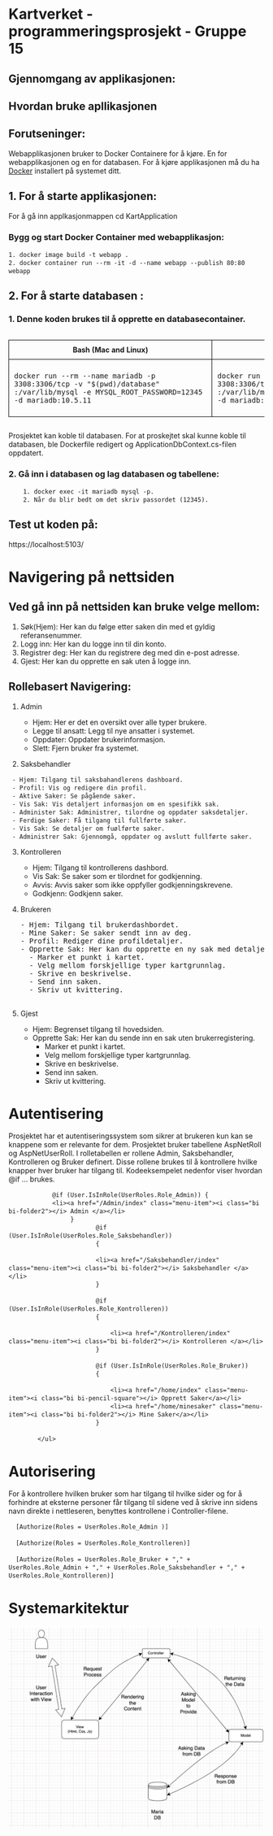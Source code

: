 # Kartverket - programmeringsprosjekt - Gruppe 15

## Gjennomgang av applikasjonen:



## Hvordan bruke apllikasjonen 

## Forutseninger: ##

Webapplikasjonen bruker to Docker Containere for å kjøre.
En for webapplikasjonen og en for databasen. For å kjøre applikasjonen må du ha [Docker](https://www.docker.com/) installert på systemet ditt. 

## 1. For å starte applikasjonen: 

For å gå inn applkasjonmappen cd KartApplication 

### Bygg og start Docker Container med webapplikasjon: ###
   
    1. docker image build -t webapp . 
    2. docker container run --rm -it -d --name webapp --publish 80:80 webapp

## 2. For å starte databasen : 

 ### 1. Denne koden brukes til å opprette en databasecontainer.



<div style="width: 100%; overflow-x: auto;">
  <table style="width: 100%; border-collapse: collapse;">
    <thead>
      <tr>
        <th style="border: 1px solid black; padding: 10px; text-align: center; vertical-align: middle;">Bash (Mac and Linux)</th>
        <th style="border: 1px solid black; padding: 10px; text-align: center; vertical-align: middle;">Powershell (Windows)</th>
      </tr>
    </thead>
    <tbody>
      <tr>
        <td style="border: 1px solid black; padding: 10px; text-align: center; vertical-align: middle;">
          <pre style="text-align: left;">docker run --rm --name mariadb -p 
3308:3306/tcp -v "$(pwd)/database"
:/var/lib/mysql -e MYSQL_ROOT_PASSWORD=12345 
-d mariadb:10.5.11</pre>
        </td>
        <td style="border: 1px solid black; padding: 10px; text-align: center; vertical-align: middle;">
          <pre style="text-align: left;">docker run --rm --name mariadb -p 
3308:3306/tcp -v "%cd%\database"
:/var/lib/mysql -e MYSQL_ROOT_PASSWORD=12345 
-d mariadb:10.5.11</pre>
        </td>
      </tr>
    </tbody>
  </table>
</div>

     
 Prosjektet kan koble til databasen. For at proskejtet skal kunne koble til databasen, ble Dockerfile redigert og ApplicationDbContext.cs-filen  oppdatert. 

 ### 2. Gå inn i databasen og lag databasen og tabellene:
        1. docker exec -it mariadb mysql -p.
        2. Når du blir bedt om det skriv passordet (12345).

## Test ut koden på: 
   https://localhost:5103/
  
# Navigering på nettsiden

## Ved gå inn på nettsiden kan bruke velge mellom:
   1. Søk(Hjem): Her kan du følge etter saken din med et gyldig referansenummer.
   2. Logg inn: Her kan du logge inn til din konto.
   3. Registrer deg: Her kan du registrere deg med din e-post adresse.
   4. Gjest: Her kan du opprette en sak uten å logge inn.

## Rollebasert Navigering:
   1. Admin

      - Hjem: Her er det en oversikt over alle typer brukere. 
      - Legge til ansatt: Legg til nye ansatter i systemet.
      - Oppdater: Oppdater brukerinformasjon.
      - Slett: Fjern bruker fra systemet.

   2. Saksbehandler

     - Hjem: Tilgang til saksbahandlerens dashboard.
     - Profil: Vis og redigere din profil. 
     - Aktive Saker: Se pågående saker.
     - Vis Sak: Vis detaljert informasjon om en spesifikk sak.
     - Administer Sak: Administrer, tilordne og oppdater saksdetaljer.
     - Ferdige Saker: Få tilgang til fullførte saker.
     - Vis Sak: Se detaljer om fuølførte saker.
     - Administrer Sak: Gjennomgå, oppdater og avslutt fullførte saker.
  
  3. Kontrolleren
    
     - Hjem: Tilgang til kontrollerens dashbord.
     - Vis Sak: Se saker som er tilordnet for godkjenning.
     - Avvis: Avvis saker som ikke oppfyller godkjenningskrevene.
     - Godkjenn: Godkjenn saker.

  4. Brukeren
       <pre>
     - Hjem: Tilgang til brukerdashbordet.
     - Mine Saker: Se saker sendt inn av deg.
     - Profil: Rediger dine profildetaljer.
     - Opprette Sak: Her kan du opprette en ny sak med detaljer.
       - Marker et punkt i kartet.
       - Velg mellom forskjellige typer kartgrunnlag.
       - Skrive en beskrivelse.
       - Send inn saken.
       - Skriv ut kvittering.
       </pre>
  5. Gjest

     - Hjem: Begrenset tilgang til hovedsiden.
     - Opprette Sak: Her kan du sende inn en sak uten brukerregistering.
       - Marker et punkt i kartet.
       - Velg mellom forskjellige typer kartgrunnlag.
       - Skrive en beskrivelse.
       - Send inn saken.
       - Skriv ut kvittering.
# Autentisering 
  Prosjektet har et autentiseringssystem som sikrer at brukeren kun kan se knappene som er relevante for dem. 
Prosjektet bruker tabellene AspNetRoll og AspNetUserRoll. I rolletabellen er rollene Admin, Saksbehandler, Kontrolleren og Bruker definert. Disse rollene brukes til å kontrollere hvilke knapper hver bruker har tilgang til.
Kodeeksempelet nedenfor viser hvordan @if … brukes.
        
                @if (User.IsInRole(UserRoles.Role_Admin)) {
                <li><a href="/Admin/index" class="menu-item"><i class="bi bi-folder2"></i> Admin </a></li>
                     }
                            @if (User.IsInRole(UserRoles.Role_Saksbehandler))
                            {
                              
                            <li><a href="/Saksbehandler/index" class="menu-item"><i class="bi bi-folder2"></i> Saksbehandler </a></li>
                            }
                      
                            @if (User.IsInRole(UserRoles.Role_Kontrolleren))
                            {
        
                                <li><a href="/Kontrolleren/index" class="menu-item"><i class="bi bi-folder2"></i> Kontrolleren </a></li>
                            }
                            
                            @if (User.IsInRole(UserRoles.Role_Bruker))
                            {  
        
                                <li><a href="/home/index" class="menu-item"><i class="bi bi-pencil-square"></i> Opprett Saker</a></li>
                                <li><a href="/home/minesaker" class="menu-item"><i class="bi bi-folder2"></i> Mine Saker</a></li>
                            }
        
            </ul>
        
# Autorisering
  For å kontrollere hvilken bruker som har tilgang til hvilke sider og for å forhindre at eksterne personer får tilgang til sidene ved å skrive inn sidens navn direkte i nettleseren, benyttes kontrollene i Controller-filene.

      [Authorize(Roles = UserRoles.Role_Admin )]
     
      [Authorize(Roles = UserRoles.Role_Kontrolleren)]
     
      [Authorize(Roles = UserRoles.Role_Bruker + "," + UserRoles.Role_Admin + "," + UserRoles.Role_Saksbehandler + "," + UserRoles.Role_Kontrolleren)]
     
# Systemarkitektur
![Diagram showing system architecture](wwwroot/images/Systemarkitektur.png)


